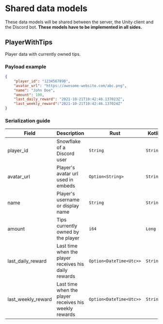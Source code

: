 # Shared data models
These data models will be shared between the server, the Unity client and the Discord bot. **These models have to be implemented in all sides.**

## PlayerWithTips
Player data with currently owned tips.
### Payload example
```json
{
    "player_id": "1234567890",
    "avatar_url": "https://awesome-website.com/abc.png",
    "name": "John Doe",
    "amount": 100,
    "last_daily_reward": "2021-10-21T10:42:46.137023Z",
    "last_weekly_reward":"2021-10-21T10:42:46.137024Z"
}
```
### Serialization guide
| Field              | Description                                           | Rust                       | Kotlin  | C#     |
|--------------------|-------------------------------------------------------|----------------------------|---------|--------|
| player_id          | Snowflake of a Discord user                           | `String`                     | `String`  | `string` |
| avatar_url         | Player's avatar url used in embeds                    | `Option<String>`             | `String?` | `string` |
| name               | Player's username or display name                     | `String`                     | `String`  | `string` |
| amount             | Tips currently owned by the player                    | `i64`                        | `Long`    | `long`   |
| last_daily_reward  | Last time when the player receives his daily rewards  | `Option<DateTime<Utc>>` | `String?` | `string` |
| last_weekly_reward | Last time when the player receives his weekly rewards | `Option<DateTime<Utc>>` | `String?` | `string` |